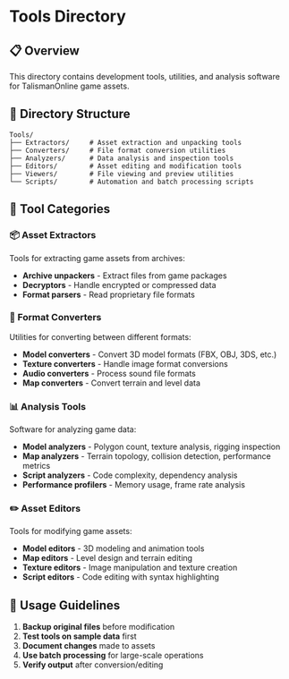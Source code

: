 # Tools Directory

## 📋 Overview
This directory contains development tools, utilities, and analysis software for TalismanOnline game assets.

## 📁 Directory Structure
```
Tools/
├── Extractors/     # Asset extraction and unpacking tools
├── Converters/     # File format conversion utilities
├── Analyzers/      # Data analysis and inspection tools
├── Editors/        # Asset editing and modification tools
├── Viewers/        # File viewing and preview utilities
└── Scripts/        # Automation and batch processing scripts
```

## 🔧 Tool Categories

### 📦 Asset Extractors
Tools for extracting game assets from archives:
- **Archive unpackers** - Extract files from game packages
- **Decryptors** - Handle encrypted or compressed data
- **Format parsers** - Read proprietary file formats

### 🔄 Format Converters
Utilities for converting between different formats:
- **Model converters** - Convert 3D model formats (FBX, OBJ, 3DS, etc.)
- **Texture converters** - Handle image format conversions
- **Audio converters** - Process sound file formats
- **Map converters** - Convert terrain and level data

### 📊 Analysis Tools
Software for analyzing game data:
- **Model analyzers** - Polygon count, texture analysis, rigging inspection
- **Map analyzers** - Terrain topology, collision detection, performance metrics
- **Script analyzers** - Code complexity, dependency analysis
- **Performance profilers** - Memory usage, frame rate analysis

### ✏️ Asset Editors
Tools for modifying game assets:
- **Model editors** - 3D modeling and animation tools
- **Map editors** - Level design and terrain editing
- **Texture editors** - Image manipulation and texture creation
- **Script editors** - Code editing with syntax highlighting

## 🚀 Usage Guidelines
1. **Backup original files** before modification
2. **Test tools on sample data** first
3. **Document changes** made to assets
4. **Use batch processing** for large-scale operations
5. **Verify output** after conversion/editing